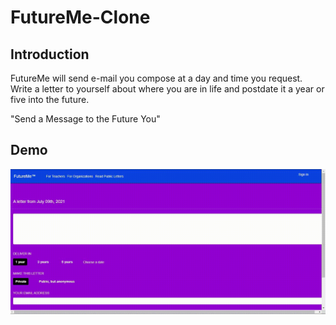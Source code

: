 # FutureMe-Clone

## Introduction

FutureMe will send e-mail you compose at a day and time you request. Write a letter to yourself about where you are in life and postdate it a year or five into the future.

"Send a Message to the Future You"

## Demo

<img src="./Images/FutureMe demo.gif" alt="demo video"/>
